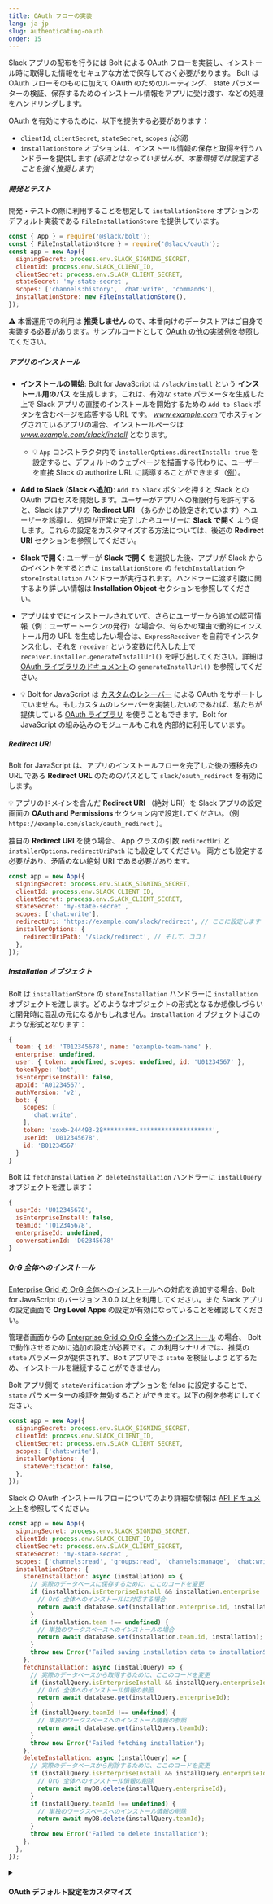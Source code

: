 ```yaml
---
title: OAuth フローの実装
lang: ja-jp
slug: authenticating-oauth
order: 15
---
```


<div class="section-content">
Slack アプリの配布を行うには Bolt による OAuth フローを実装し、インストール時に取得した情報をセキュアな方法で保存しておく必要があります。
Bolt は OAuth フローそのものに加えて OAuth のためのルーティング、 state パラメーターの検証、保存するためのインストール情報をアプリに受け渡す、などの処理をハンドリングします。

OAuth を有効にするために、以下を提供する必要があります：
* `clientId`, `clientSecret`, `stateSecret`, `scopes` _(必須)_
* `installationStore` オプションは、インストール情報の保存と取得を行うハンドラーを提供します *(必須とはなっていませんが、本番環境では設定することを強く推奨します)*

##### 開発とテスト

開発・テストの際に利用することを想定して `installationStore` オプションのデフォルト実装である `FileInstallationStore` を提供しています。

```javascript
const { App } = require('@slack/bolt');
const { FileInstallationStore } = require('@slack/oauth');
const app = new App({
  signingSecret: process.env.SLACK_SIGNING_SECRET,
  clientId: process.env.SLACK_CLIENT_ID,
  clientSecret: process.env.SLACK_CLIENT_SECRET,
  stateSecret: 'my-state-secret',
  scopes: ['channels:history', 'chat:write', 'commands'],
  installationStore: new FileInstallationStore(),
});
```
:warning: 本番運用での利用は **推奨しません** ので、本番向けのデータストアはご自身で実装する必要があります。サンプルコードとして [OAuth の他の実装例](https://github.com/slackapi/bolt-js/tree/main/examples/oauth)を参照してください。

##### アプリのインストール

* **インストールの開始**: Bolt for JavaScript は `/slack/install` という **インストール用のパス** を生成します。これは、有効な `state` パラメータを生成した上で Slack アプリの直接のインストールを開始するための `Add to Slack` ボタンを含むページを応答する URL です。 _www.example.com_ でホスティングされているアプリの場合、インストールページは _www.example.com/slack/install_ となります。
  * 💡 `App` コンストラクタ内で `installerOptions.directInstall: true` を設定すると、デフォルトのウェブページを描画する代わりに、ユーザーを直接 Slack の authorize URL に誘導することができます（[例](https://github.com/slackapi/bolt-js/blob/5b4d9ceb65e6bf5cf29dfa58268ea248e5466bfb/examples/oauth/app.js#L58-L64)）。

* **Add to Slack (Slack へ追加)**: `Add to Slack` ボタンを押すと Slack との OAuth プロセスを開始します。ユーザーがアプリへの権限付与を許可すると、Slack はアプリの **Redirect URI** （あらかじめ設定されています）へユーザーを誘導し、処理が正常に完了したらユーザーに **Slack で開く** よう促します。これらの設定をカスタマイズする方法については、後述の **Redirect URI** セクションを参照してください。

* **Slack で開く**: ユーザーが **Slack で開く** を選択した後、アプリが Slack からのイベントをするときに `installationStore` の `fetchInstallation` や `storeInstallation` ハンドラーが実行されます。ハンドラーに渡す引数に関するより詳しい情報は  **Installation Object** セクションを参照してください。

* アプリはすでにインストールされていて、さらにユーザーから追加の認可情報（例：ユーザートークンの発行）な場合や、何らかの理由で動的にインストール用の URL を生成したい場合は、`ExpressReceiver` を自前でインスタンス化し、それを `receiver` という変数に代入した上で `receiver.installer.generateInstallUrl()` を呼び出してください。詳細は [OAuth ライブラリのドキュメント](https://slack.dev/node-slack-sdk/oauth#generating-an-installation-url)の `generateInstallUrl()` を参照してください。

* 💡 Bolt for JavaScript は [カスタムのレシーバー](#receiver) による OAuth をサポートしていません。もしカスタムのレシーバーを実装したいのであれば、私たちが提供している [OAuth ライブラリ](https://slack.dev/node-slack-sdk/oauth#slack-oauth) を使うこともできます。Bolt for JavaScript の組み込みのモジュールもこれを内部的に利用しています。

##### Redirect URI

Bolt for JavaScript は、アプリのインストールフローを完了した後の遷移先の URL である **Redirect URL** のためのパスとして `slack/oauth_redirect` を有効にします。

💡 アプリのドメインを含んだ **Redirect URI** （絶対 URI）を Slack アプリの設定画面の **OAuth and Permissions** セクション内で設定してください。（例 `https://example.com/slack/oauth_redirect` ）。

独自の **Redirect URI** を使う場合、 App クラスの引数 `redirectUri` と `installerOptions.redirectUriPath` にも設定してください。 両方とも設定する必要があり、矛盾のない絶対 URI である必要があります。

```javascript
const app = new App({
  signingSecret: process.env.SLACK_SIGNING_SECRET,
  clientId: process.env.SLACK_CLIENT_ID,
  clientSecret: process.env.SLACK_CLIENT_SECRET,
  stateSecret: 'my-state-secret',
  scopes: ['chat:write'],
  redirectUri: 'https://example.com/slack/redirect', // ここに設定します
  installerOptions: {
    redirectUriPath: '/slack/redirect', // そして、ココ！
  },
});
```

##### Installation オブジェクト

Bolt は `installationStore` の `storeInstallation` ハンドラーに `installation` オブジェクトを渡します。どのようなオブジェクトの形式となるか想像しづらいと開発時に混乱の元になるかもしれません。`installation` オブジェクトはこのような形式となります：

```javascript
{
  team: { id: 'T012345678', name: 'example-team-name' },
  enterprise: undefined,
  user: { token: undefined, scopes: undefined, id: 'U01234567' },
  tokenType: 'bot',
  isEnterpriseInstall: false,
  appId: 'A01234567',
  authVersion: 'v2',
  bot: {
    scopes: [
      'chat:write',
    ],
    token: 'xoxb-244493-28*********-********************',
    userId: 'U012345678',
    id: 'B01234567'
  }
}
```

Bolt は `fetchInstallation` と `deleteInstallation` ハンドラーに `installQuery` オブジェクトを渡します：

```javascript
{
  userId: 'U012345678',
  isEnterpriseInstall: false,
  teamId: 'T012345678',
  enterpriseId: undefined,
  conversationId: 'D02345678'
}
```


##### OrG 全体へのインストール

[Enterprise Grid の OrG 全体へのインストール](https://api.slack.com/enterprise/apps)への対応を追加する場合、Bolt for JavaScript のバージョン 3.0.0 以上を利用してください。また Slack アプリの設定画面で **Org Level Apps** の設定が有効になっていることを確認してください。

管理者画面からの [Enterprise Grid の OrG 全体へのインストール](https://api.slack.com/enterprise/apps) の場合、 Bolt で動作させるために追加の設定が必要です。この利用シナリオでは、推奨の `state` パラメータが提供されず、Bolt アプリでは `state` を検証しようとするため、インストールを継続することができません。

Bolt アプリ側で `stateVerification` オプションを false に設定することで、 `state` パラメーターの検証を無効することができます。以下の例を参考にしてください。

```javascript
const app = new App({
  signingSecret: process.env.SLACK_SIGNING_SECRET,
  clientId: process.env.SLACK_CLIENT_ID,
  clientSecret: process.env.SLACK_CLIENT_SECRET,
  scopes: ['chat:write'],
  installerOptions: {
    stateVerification: false,
  },
});
```

Slack の OAuth インストールフローについてのより詳細な情報は [API ドキュメント](https://api.slack.com/authentication/oauth-v2)を参照してください。

</div>

```javascript
const app = new App({
  signingSecret: process.env.SLACK_SIGNING_SECRET,
  clientId: process.env.SLACK_CLIENT_ID,
  clientSecret: process.env.SLACK_CLIENT_SECRET,
  stateSecret: 'my-state-secret',
  scopes: ['channels:read', 'groups:read', 'channels:manage', 'chat:write', 'incoming-webhook'],
  installationStore: {
    storeInstallation: async (installation) => {
      // 実際のデータベースに保存するために、ここのコードを変更
      if (installation.isEnterpriseInstall && installation.enterprise !== undefined) {
        // OrG 全体へのインストールに対応する場合
        return await database.set(installation.enterprise.id, installation);
      }
      if (installation.team !== undefined) {
        // 単独のワークスペースへのインストールの場合
        return await database.set(installation.team.id, installation);
      }
      throw new Error('Failed saving installation data to installationStore');
    },
    fetchInstallation: async (installQuery) => {
      // 実際のデータベースから取得するために、ここのコードを変更
      if (installQuery.isEnterpriseInstall && installQuery.enterpriseId !== undefined) {
        // OrG 全体へのインストール情報の参照
        return await database.get(installQuery.enterpriseId);
      }
      if (installQuery.teamId !== undefined) {
        // 単独のワークスペースへのインストール情報の参照
        return await database.get(installQuery.teamId);
      }
      throw new Error('Failed fetching installation');
    },
    deleteInstallation: async (installQuery) => {
      // 実際のデータベースから削除するために、ここのコードを変更
      if (installQuery.isEnterpriseInstall && installQuery.enterpriseId !== undefined) {
        // OrG 全体へのインストール情報の削除
        return await myDB.delete(installQuery.enterpriseId);
      }
      if (installQuery.teamId !== undefined) {
        // 単独のワークスペースへのインストール情報の削除
        return await myDB.delete(installQuery.teamId);
      }
      throw new Error('Failed to delete installation');
    },
  },
});
```

<details class="secondary-wrapper">
<summary class="section-head" markdown="0">
<h4 class="section-head">OAuth デフォルト設定をカスタマイズ</h4>
</summary>

<div class="secondary-content" markdown="0">

`installerOptions` を使って OAuth モジュールのデフォルト設定を上書きすることができます。このカスタマイズされた設定は `App` の初期化時に渡します。以下の情報を変更可能です:

- `authVersion`: 新しい Slack アプリとクラシック Slack アプリの切り替えに使用
- `metadata`: セッションに関連する情報の指定に使用
- `installPath`: "Add to Slack" ボタンのためのパスを変更するために使用
- `redirectUriPath`: Redirect URL を変更するために使用
- `callbackOptions`: OAuth フロー完了時の成功・エラー完了画面をカスタマイズするために使用
- `stateStore`: 組み込みの `ClearStateStore` の代わりにカスタムのデータストアを有効にするために使用
- `userScopes`: 親の階層にある `scopes` プロパティと同様、ユーザがアプリをインストールする際に必要となるユーザスコープのリストの指定に使用

</div>

```javascript
const app = new App({
  signingSecret: process.env.SLACK_SIGNING_SECRET,
  clientId: process.env.SLACK_CLIENT_ID,
  clientSecret: process.env.SLACK_CLIENT_SECRET,
  scopes: ['channels:read', 'groups:read', 'channels:manage', 'chat:write', 'incoming-webhook'],
  installerOptions: {
      authVersion: 'v1', // デフォルトは 'v2' (クラシック Slack アプリは 'v1')
      metadata: 'some session data',
      installPath: '/slack/installApp',
      redirectUriPath: '/slack/redirect',
      userScopes: ['chat:write'],
      callbackOptions: {
        success: (installation, installOptions, req, res) => {
          // ここで成功時のカスタムロジックを実装
          res.send('successful!');
        }, 
        failure: (error, installOptions , req, res) => {
          // ここでエラー時のカスタムロジックを実装
          res.send('failure');
        }
      },
      stateStore: {
        // `stateStore` を指定する場合は `stateSecret` の設定が不要

        // 第一引数は `generateInstallUrl` メソッドに渡される `InstallUrlOptions` オブジェクト、第二引数は日付オブジェクト
        // state の文字列を応答
        generateStateParam: async (installUrlOptions, date) => {
          // URL の state パラメーターとして使用するランダムな文字列を生成
          const randomState = randomStringGenerator();
          // その値をキャッシュ、データベースに保存
          await myDB.set(randomState, installUrlOptions);
          // データベースに保存されたものを利用可能な値として返却
          return randomState;
        },

        // 第一引数は日付オブジェクトで、第二引数は state を表現する文字列
        // `installUrlOptions` オブジェクトを応答
        verifyStateParam: async (date, state) => {
          // state をキーに、データベースから保存された installOptions を取得
          const installUrlOptions = await myDB.get(randomState);
          return installUrlOptions;
        }
      },
  }
});
```

</details>
